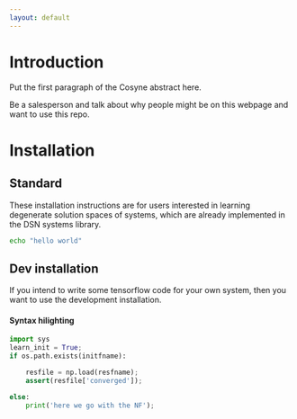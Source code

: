 ```yaml
---
layout: default
---
```

# Introduction #
Put the first paragraph of the Cosyne abstract here.

Be a salesperson and talk about why people might be on this webpage and want to use this repo.

# Installation #
## Standard ##
These installation instructions are for users interested in learning degenerate solution spaces of systems, which are already implemented in the DSN systems library.
```bash
echo "hello world"
```

## Dev installation ##
If you intend to write some tensorflow code for your own system, then you want to use the development installation.  
#### Syntax hilighting ####
```python
import sys
learn_init = True;
if os.path.exists(initfname):

    resfile = np.load(resfname);
    assert(resfile['converged']);

else:
    print('here we go with the NF');
```